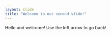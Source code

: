 ```yaml
---
layout: slide
title: "Welcome to our second slide!"
---
```

Hello and welcome!
Use the left arrow to go back!
